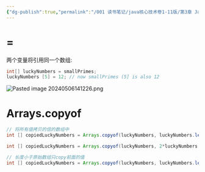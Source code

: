 ```yaml
---
{"dg-publish":true,"permalink":"/001 读书笔记/java核心技术卷1-11版/第3章 Java的基本程序设计结构/3.10 数组/3.10.4 数组拷贝/","created":"2024-05-06T14:09:09.875+08:00","updated":"2024-06-01T10:44:55.384+08:00"}
---
```


# =

两个变量将引用同一个数组:

```java
int[] luckyNumbers = smallPrimes;
luckyNumbers [5] = 12; // now smallPrimes (5] is also 12
```

![Pasted image 20240506141226.png](/img/user/$/$Sys999%20Attachment/Pasted%20image%2020240506141226.png)
# Arrays.copyof

```java
// 将所有值拷贝的信的数组中
int [] copiedLuckyNumbers = Arrays.copyof(luckyNumbers, luckyNumbers.length);

int [] copiedLuckyNumbers = Arrays.copyof(luckyNumbers, 2*luckyNumbers.length);

// 长度小于原始数组只copy前面的值
int [] copiedLuckyNumbers = Arrays.copyof(luckyNumbers, luckyNumbers.length-1);
```